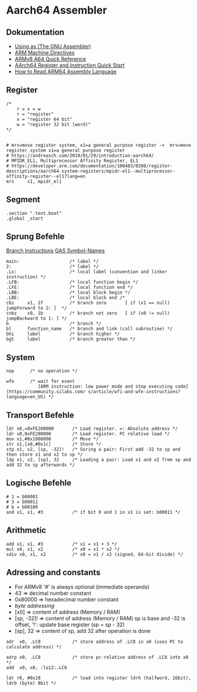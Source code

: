 # Aarch64 Assembler


## Dokumentation

- [Using as (The GNU Assembler)](https://sourceware.org/binutils/docs-2.39/as.pdf)
- [ARM Machine Directives](https://sourceware.org/binutils/docs/as/ARM-Directives.html)
- [ARMv8 A64 Quick Reference](https://courses.cs.washington.edu/courses/cse469/18wi/Materials/arm64.pdf)
- [AArch64 Register and Instruction Quick Start](https://wiki.cdot.senecacollege.ca/wiki/AArch64_Register_and_Instruction_Quick_Start)
- [How to Read ARM64 Assembly Language](https://wolchok.org/posts/how-to-read-arm64-assembly-language/)


## Register

```assembly
/*
    r = x = w  
    r = "register"  
    x = "register 64 bit"  
    w = "register 32 bit (word)"  
*/


# mrs=move register system, x1=a general purpose register ->  mrs=move register system x1=a general purpose register
# https://andreasch.com/2019/01/29/introduction-aarch64/
# MPIDR_EL1, Multiprocessor Affinity Register, EL1 
# https://developer.arm.com/documentation/100403/0200/register-descriptions/aarch64-system-registers/mpidr-el1--multiprocessor-affinity-register--el1?lang=en
mrs     x1, mpidr_el1 
```


## Segment

```assembly
.section ".text.boot"            
.global _start                   

```


## Sprung Befehle

[Branch Instructions](https://www.cs.nmsu.edu/~hdp/cs273/notes/branches.html)
[GAS Symbol-Names](https://sourceware.org/binutils/docs-2.18/as/Symbol-Names.html)

```assembly
main:                   /* label */
2:                      /* label */
.Lx:                    /* local label (convention and linker instruction) */
.LFB:                   /* local function begin */
.LFE:                   /* local function end */
.LBB:                   /* local block begin */
.LBE:                   /* local block end /*
cbz     x1, 2f          /* branch zero       [ if (x1 == null) jumpForward to 2: ]  */
cnbz    x0, 1b          /* branch not zero   [ if (x0 != null) jumpBackward to 1: ] */
b                       /* branch */
bl      function_name   /* branch and link (call subroutine) */
bhi     label           /* branch higher */
bgt     label           /* branch greater than */
```


## System

```assembly
nop      /* no operation */

wfe      /* wait for event 
            [ARM instruction: low power mode and stop executing code](https://community.silabs.com/ s/article/wfi-and-wfe-instructions?language=en_US) */

```


## Transport Befehle

```assembly
ldr x0,=0xFE200000       /* Load register. =: Absolute address */
ldr x0,0xFE200000        /* Load register. PC relative load */
mov x1,#0x1000000        /* Move */
str x1,[x0,#0x1c]        /* Store */
stp x1, x2, [sp, -32]!   /* Soring a pair: First add -32 to sp and then store x1 and x2 to sp */
ldp x1, x2, [sp], 32     /* Loading a pair: Load x1 and x2 from sp and add 32 to sp afterwards */
```


## Logische Befehle

```assembly
# 1 = b00001
# 3 = b00011
# b = b00100
and x1, x1, #3           /* if bit 0 and 1 in x1 is set: b00011 */
```


## Arithmetic

```assembly
add x1, x1, #3           /* x1 = x1 + 3 */
mul x0, x1, x2           /* x0 = x1 * x2 */
sdiv x0, x1, x2          /* x0 = x1 / x2 (signed, 64-bit divide) */
```


## Adressing and constants

- For ARMv8 '#' is always optional (immediate operands)
- 43             => decimal number constant
- 0x80000       => hexadecimal number constant
- *byte addressing* 
- [x0]           => content of address (Memory / RAM)
- [sp, -32]!     => content of address (Memory / RAM) sp is base and -32 is offset, '!': update base register (sp = sp - 32)
- [sp], 32       => content of sp, add 32 after operation is done

```assembly
adr  x0, .LC8            /* store address of .LC8 in x0 (uses PC to calculate address) */

adrp x0, .LC8            /* store pc-relative address of .LC8 into x0 */
add  x0, x0, :lo12:.LC8 

ldr r0, #0x28            /* load into register ldrh (halfword, 16bit), ldrb (byte) 8bit */
```